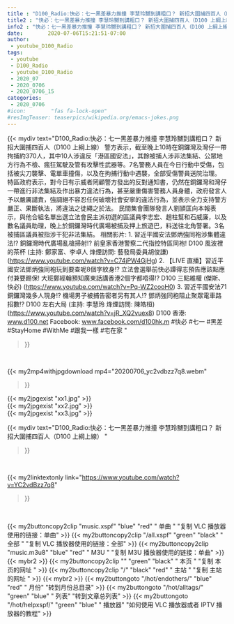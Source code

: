 ```yaml
---
title : "D100_Radio:快必：七一黑差暴力推撞 李慧玲嬲到講粗口？ 新招大圍捕四百人（D100 上綱上線） "
title2 : "快必：七一黑差暴力推撞 李慧玲嬲到講粗口？ 新招大圍捕四百人（D100 上綱上線） "
info2 : "快必：七一黑差暴力推撞 李慧玲嬲到講粗口？ 新招大圍捕四百人（D100 上綱上線）  警方表示，截至晚上10時在銅鑼灣及灣仔一帶拘捕約370人，其中10人涉違反「港區國安法」，其餘被捕人涉非法集結、公眾地方行為不檢、瘋狂駕駛及管有攻擊性武器等。7名警務人員在今日行動中受傷，包括被尖刀襲擊、電單車撞傷，以及在拘捕行動中遇襲，全部受傷警員送院治理。  特區政府表示，對今日有示威者罔顧警方發出的反對通知書，仍然在銅鑼灣和灣仔一帶進行非法集結及作出暴力違法行為，甚至嚴重傷害警務人員身體，政府發言人予以嚴厲譴責，強調絕不容忍任何破壞社會安寧的違法行為，並表示全力支持警方嚴正、果斷執法，將違法之徒繩之於法。  民間集會團隊發言人劉頴匡向本報表示，與他合組名單出選立法會民主派初選的區議員李志宏、趙柱幫和石威廉，以及數名議員助理，晚上於銅鑼灣時代廣場被捕及押上旅遊巴，料送往北角警署。3名被捕區議員被指涉干犯非法集結。  相關影片: 1. 習近平國安法鄧炳強同袍涉集體違法!? 銅鑼灣時代廣場亂槍掃射!? 前皇家香港警察二代指控特區同袍!  D100 風波裡的茶杯 (主持: 鄭家富、李卓人  烽煙訪問: 藝發局委員胡俊謙) (https://www.youtube.com/watch?v=C74jPW4GjHg) 2. 【LIVE 直播】習近平國安法鄧炳強同袍玩到要查呢8個字紋身!? 立法會選舉前快必譚得志預告應該點應付兼要踢保! 大班鄭經翰預知廣東話講香港2個字都唔得!?  D100 三點維權 (傑斯、快必) (https://www.youtube.com/watch?v=Pq-WZ2cooH0) 3. 習近平國安法71銅鑼灣幾多人現身!? 機場男子被捕告密者另有其人!? 鄧炳強同袍阻止聚眾電車路招數!?  D100 左右大局 (主持: 李慧玲  烽煙訪問: 陳皓桓) (https://www.youtube.com/watch?v=jR_XQ2vuex8)  D100 香港: www.d100.net Facebook: www.facebook.com/d100hk.m  #快必 #七一 #黑差 #StayHome #WithMe #跟我一樣 #宅在家 "
date:        2020-07-06T15:21:51-07:00
author:
 - youtube_D100_Radio
tags:
 - youtube
 - D100_Radio
 - youtube_D100_Radio
 - 2020_07
 - 2020_0706
 - 2020_0706_15
categories:
 - 2020_0706
#icon:        "fas fa-lock-open"
#resImgTeaser: teaserpics/wikipedia.org/emacs-jokes.png
---
```


{{< mydiv text="D100_Radio:快必：七一黑差暴力推撞 李慧玲嬲到講粗口？ 新招大圍捕四百人（D100 上綱上線）  警方表示，截至晚上10時在銅鑼灣及灣仔一帶拘捕約370人，其中10人涉違反「港區國安法」，其餘被捕人涉非法集結、公眾地方行為不檢、瘋狂駕駛及管有攻擊性武器等。7名警務人員在今日行動中受傷，包括被尖刀襲擊、電單車撞傷，以及在拘捕行動中遇襲，全部受傷警員送院治理。  特區政府表示，對今日有示威者罔顧警方發出的反對通知書，仍然在銅鑼灣和灣仔一帶進行非法集結及作出暴力違法行為，甚至嚴重傷害警務人員身體，政府發言人予以嚴厲譴責，強調絕不容忍任何破壞社會安寧的違法行為，並表示全力支持警方嚴正、果斷執法，將違法之徒繩之於法。  民間集會團隊發言人劉頴匡向本報表示，與他合組名單出選立法會民主派初選的區議員李志宏、趙柱幫和石威廉，以及數名議員助理，晚上於銅鑼灣時代廣場被捕及押上旅遊巴，料送往北角警署。3名被捕區議員被指涉干犯非法集結。  相關影片: 1. 習近平國安法鄧炳強同袍涉集體違法!? 銅鑼灣時代廣場亂槍掃射!? 前皇家香港警察二代指控特區同袍!  D100 風波裡的茶杯 (主持: 鄭家富、李卓人  烽煙訪問: 藝發局委員胡俊謙) (https://www.youtube.com/watch?v=C74jPW4GjHg) 2. 【LIVE 直播】習近平國安法鄧炳強同袍玩到要查呢8個字紋身!? 立法會選舉前快必譚得志預告應該點應付兼要踢保! 大班鄭經翰預知廣東話講香港2個字都唔得!?  D100 三點維權 (傑斯、快必) (https://www.youtube.com/watch?v=Pq-WZ2cooH0) 3. 習近平國安法71銅鑼灣幾多人現身!? 機場男子被捕告密者另有其人!? 鄧炳強同袍阻止聚眾電車路招數!?  D100 左右大局 (主持: 李慧玲  烽煙訪問: 陳皓桓) (https://www.youtube.com/watch?v=jR_XQ2vuex8)  D100 香港: www.d100.net Facebook: www.facebook.com/d100hk.m  #快必 #七一 #黑差 #StayHome #WithMe #跟我一樣 #宅在家 "
>}}
<br>


{{< my2mp4withjpgdownload mp4="20200706_yc2vdbzz7q8.webm"
>}}

{{< my2jpgexist "xx1.jpg" >}}<br>
{{< my2jpgexist "xx2.jpg" >}}<br>
{{< my2jpgexist "xx3.jpg" >}}<br>



{{< mydiv text="D100_Radio:快必：七一黑差暴力推撞 李慧玲嬲到講粗口？ 新招大圍捕四百人（D100 上綱上線） "
>}}
<br>

{{< my2linktextonly link="https://www.youtube.com/watch?v=YC2vdBzz7q8"
>}}


<br>

{{< my2buttoncopy2clip "music.xspf"        "blue"   "red"    " 单曲 "  "复制 VLC 播放器使用的链接：单曲" >}} {{< my2buttoncopy2clip "/all.xspf"         "green"  "black"  " 全部 "  "复制 VLC 播放器使用的链接：全部" >}} {{< my2buttoncopy2clip "music.m3u8"        "blue"   "red"    " M3U  "    "复制 M3U 播放器使用的链接：单曲" >}} {{< mybr2 >}} {{< my2buttoncopy2clip ""                  "green"  "black"  " 本页 "    "复制 本页的网址 " >}} {{< my2buttoncopy2clip "/"                 "black"  "red"    " 主站 "    "复制 主站的网址 " >}} {{< mybr2 >}} {{< my2buttongoto      "/hot/endothers/"   "blue"   "red"    " 月份"   "转到月份总目录" >}} {{< my2buttongoto      "/hot/alltags/"     "green"  "blue"   " 列表"   "转到文章总列表" >}} {{< my2buttongoto      "/hot/helpxspf/"    "green"  "blue"   " 播放器" "如何使用 VLC 播放器或者 IPTV 播放器的教程" >}} 
